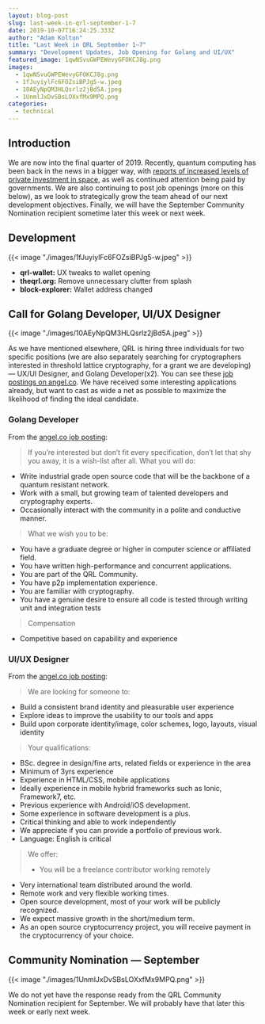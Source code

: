 ```yaml
---
layout: blog-post
slug: last-week-in-qrl-september-1-7
date: 2019-10-07T16:24:25.333Z
author: "Adam Koltun"
title: "Last Week in QRL September 1–7"
summary: "Development Updates, Job Opening for Golang and UI/UX"
featured_image: 1qwNSvuGWPEWevyGFOKCJ8g.png
images:
  - 1qwNSvuGWPEWevyGFOKCJ8g.png
  - 1fJuyiylFc6FOZsiBPJg5-w.jpeg
  - 10AEyNpQM3HLQsrlz2jBd5A.jpeg
  - 1UnmlJxDvSBsLOXxfMx9MPQ.png
categories:
  - technical
---
```


## Introduction

We are now into the final quarter of 2019. Recently, quantum computing has been back in the news in a bigger way, with [reports of increased levels of private investment in space](https://www.nature.com/articles/d41586-019-02935-4), as well as continued attention being paid by governments. We are also continuing to post job openings (more on this below), as we look to strategically grow the team ahead of our next development objectives. Finally, we will have the September Community Nomination recipient sometime later this week or next week.

## Development

{{< image "./images/1fJuyiylFc6FOZsiBPJg5-w.jpeg" >}}

* **qrl-wallet:** UX tweaks to wallet opening
* **theqrl.org:** Remove unnecessary clutter from splash
* **block-explorer:** Wallet address changed

## Call for Golang Developer, UI/UX Designer

{{< image "./images/10AEyNpQM3HLQsrlz2jBd5A.jpeg" >}}

As we have mentioned elsewhere, QRL is hiring three individuals for two specific positions (we are also separately searching for cryptographers interested in threshold lattice cryptography, for a grant we are developing) — UX/UI Designer, and Golang Developer(x2). You can see these [job postings on angel.co](https://angel.co/company/theqrl/jobs). We have received some interesting applications already, but want to cast as wide a net as possible to maximize the likelihood of finding the ideal candidate.

### Golang Developer

From the [angel.co job posting](https://angel.co/company/theqrl/jobs/638007-golang-developer):
> If you’re interested but don’t fit every specification, don’t let that shy you away, it is a wish-list after all.
> What you will do:
- Write industrial grade open source code that will be the backbone of a quantum resistant network.
- Work with a small, but growing team of talented developers and cryptography experts.
- Occasionally interact with the community in a polite and conductive manner.
> What we wish you to be:
- You have a graduate degree or higher in computer science or affiliated field.
- You have written high-performance and concurrent applications.
- You are part of the QRL Community.
- You have p2p implementation experience.
- You are familiar with cryptography.
- You have a genuine desire to ensure all code is tested through writing unit and integration tests
> Compensation
- Competitive based on capability and experience

### UI/UX Designer

From the [angel.co job posting](https://angel.co/company/theqrl/jobs/307891-ux-ui-designer):
> We are looking for someone to:
- Build a consistent brand identity and pleasurable user experience
- Explore ideas to improve the usability to our tools and apps
- Build upon corporate identity/image, color schemes, logo, layouts, visual identity
> Your qualifications:
- BSc. degree in design/fine arts, related fields or experience in the area
- Minimum of 3yrs experience
- Experience in HTML/CSS, mobile applications
- Ideally experience in mobile hybrid frameworks such as Ionic, Framework7, etc.
- Previous experience with Android/iOS development.
- Some experience in software development is a plus.
- Critical thinking and able to work independently
- We appreciate if you can provide a portfolio of previous work.
- Language: English is critical
> We offer:
> - You will be a freelance contributor working remotely
- Very international team distributed around the world.
- Remote work and very flexible working times.
- Open source development, most of your work will be publicly recognized.
- We expect massive growth in the short/medium term.
- As an open source cryptocurrency project, you will receive payment in the cryptocurrency of your choice.

## Community Nomination — September

{{< image "./images/1UnmlJxDvSBsLOXxfMx9MPQ.png" >}}

We do not yet have the response ready from the QRL Community Nomination recipient for September. We will probably have that later this week or early next week.
